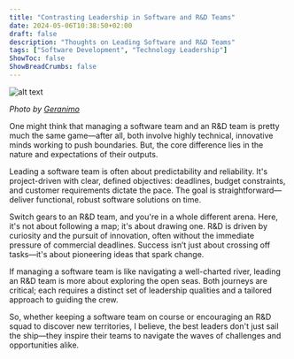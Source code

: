 ```yaml
---
title: "Contrasting Leadership in Software and R&D Teams"
date: 2024-05-06T10:38:50+02:00
draft: false
description: "Thoughts on Leading Software and R&D Teams"
tags: ["Software Development", "Technology Leadership"]
ShowToc: false
ShowBreadCrumbs: false
---
```


![alt text](https://images.unsplash.com/photo-1499692190251-36a18d26e287?q=80&w=2986&auto=format&fit=crop&ixlib=rb-4.0.3&ixid=M3wxMjA3fDB8MHxwaG90by1wYWdlfHx8fGVufDB8fHx8fA%3D%3D)

_Photo by [Geranimo](https://unsplash.com/@geraninmo)_

One might think that managing a software team and an R&D team is pretty much the same game—after all, both involve highly technical, innovative minds working to push boundaries. But, the core difference lies in the nature and expectations of their outputs.

Leading a software team is often about predictability and reliability. It's project-driven with clear, defined objectives: deadlines, budget constraints, and customer requirements dictate the pace. The goal is straightforward—deliver functional, robust software solutions on time.

Switch gears to an R&D team, and you're in a whole different arena. Here, it's not about following a map; it's about drawing one. R&D is driven by curiosity and the pursuit of innovation, often without the immediate pressure of commercial deadlines. Success isn’t just about crossing off tasks—it's about pioneering ideas that spark change.

If managing a software team is like navigating a well-charted river, leading an R&D team is more about exploring the open seas. Both journeys are critical; each requires a distinct set of leadership qualities and a tailored approach to guiding the crew.

So, whether keeping a software team on course or encouraging an R&D squad to discover new territories, I believe, the best leaders don't just sail the ship—they inspire their teams to navigate the waves of challenges and opportunities alike.
